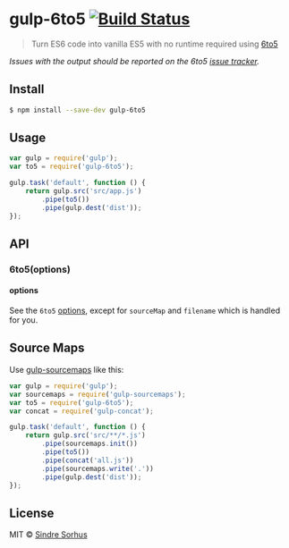 # gulp-6to5 [![Build Status](https://travis-ci.org/sindresorhus/gulp-6to5.svg?branch=master)](https://travis-ci.org/sindresorhus/gulp-6to5)

> Turn ES6 code into vanilla ES5 with no runtime required using [6to5](https://github.com/sebmck/6to5)

*Issues with the output should be reported on the 6to5 [issue tracker](https://github.com/sebmck/6to5/issues).*


## Install

```sh
$ npm install --save-dev gulp-6to5
```


## Usage

```js
var gulp = require('gulp');
var to5 = require('gulp-6to5');

gulp.task('default', function () {
	return gulp.src('src/app.js')
		.pipe(to5())
		.pipe(gulp.dest('dist'));
});
```


## API

### 6to5(options)

#### options

See the `6to5` [options](https://github.com/sebmck/6to5#options), except for `sourceMap` and `filename` which is handled for you.


## Source Maps

Use [gulp-sourcemaps](https://github.com/floridoo/gulp-sourcemaps) like this:

```js
var gulp = require('gulp');
var sourcemaps = require('gulp-sourcemaps');
var to5 = require('gulp-6to5');
var concat = require('gulp-concat');

gulp.task('default', function () {
	return gulp.src('src/**/*.js')
		.pipe(sourcemaps.init())
		.pipe(to5())
		.pipe(concat('all.js'))
		.pipe(sourcemaps.write('.'))
		.pipe(gulp.dest('dist'));
});
```


## License

MIT © [Sindre Sorhus](http://sindresorhus.com)
